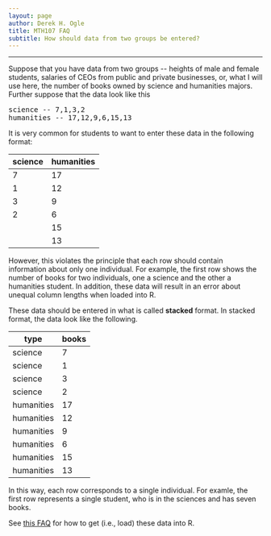 ```yaml
---
layout: page
author: Derek H. Ogle
title: MTH107 FAQ
subtitle: How should data from two groups be entered?
---
```


----

Suppose that you have data from two groups -- heights of male and female students, salaries of CEOs from public and private businesses, or, what I will use here, the number of books owned by science and humanities majors.  Further suppose that the data look like this

<pre>
science -- 7,1,3,2
humanities -- 17,12,9,6,15,13
</pre>

It is very common for students to want to enter these data in the following format:

science | humanities
------- | ----------
7 | 17
1 | 12
3 | 9
2 | 6
&nbsp;  | 15
&nbsp;  | 13
  
However, this violates the principle that each row should contain information about only one individual.  For example, the first row shows the number of books for two individuals, one a science and the other a humanities student.  In addition, these data will result in an error about unequal column lengths when loaded into R.

These data should be entered in what is called **stacked** format.  In stacked format, the data look like the following.

type | books
---- | -----
science | 7
science | 1
science | 3
science | 2
humanities | 17
humanities | 12
humanities | 9
humanities | 6
humanities | 15
humanities | 13

In this way, each row corresponds to a single individual.  For examle, the first row represents a single student, who is in the sciences and has seven books.

See [this FAQ](enter-data.html) for how to get (i.e., load) these data into R.

